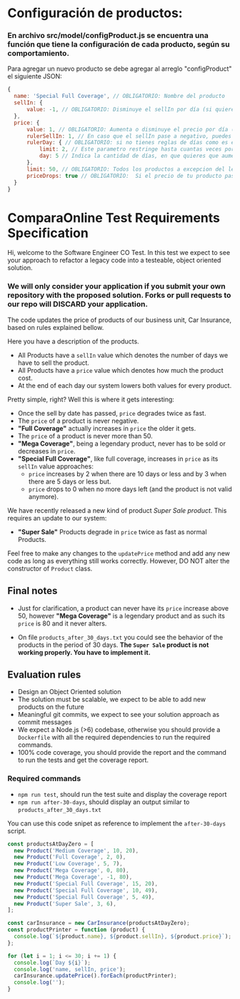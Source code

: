 # Configuración de productos: 

### En archivo src/model/configProduct.js se encuentra una función que tiene la configuración de cada producto, según su comportamiento.

Para agregar un nuevo producto se debe agregar al arreglo "configProduct" el siguiente JSON:
```js
{
  name: 'Special Full Coverage', // OBLIGATORIO: Nombre del producto
  sellIn: {
      value: -1, // OBLIGATORIO: Disminuye el sellIn por día (si quieres que aumente lo dejas en positivo. Ej: 1)
  },
  price: {
      value: 1, // OBLIGATORIO: Aumenta o disminuye el precio por día (1= Aumenta / 2= Disminuye)
      rulerSellIn: 1, // En caso que el sellIn pase a negativo, puedes sumar o restar un valor adicional al precio. Si no quieres que sume o reste, debes poner 0
      rulerDay: { // OBLIGATORIO: si no tienes reglas de días como es el caso del producto Special Full Coverage, lo puedes dejar en null (rulerDay: null)
          limit: 2, // Este parametro restringe hasta cuantas veces por día puedes aumentar o disminuir el precio de un producto (Ej: El producto Special Full Coverage, aumento 2 veces su precio cada 5 días)
          day: 5 // Indica la cantidad de días, en que quieres que aumente tu valor.
      },
      limit: 50, // OBLIGATORIO: Todos los productos a excepcion del legendario, deben llegar su precio como máximo a 50. Si quieres que sea más, puedes aumentar esta valor
      priceDrops: true // OBLIGATORIO:  Si el precio de tu producto pasa a 0, cuando el sellIn es negativo, entonces lo debes activar como true. De lo contrario lo debes dejar en false
  }
}

```
# ComparaOnline Test Requirements Specification

Hi, welcome to the Software Engineer CO Test. In this test we expect to see your approach to refactor a legacy code into a testeable, object oriented solution.

### We will only consider your application if you submit your own repository with the proposed solution. Forks or pull requests to our repo will DISCARD your application.

The code updates the price of products of our business unit, Car Insurance, based on rules explained bellow.

Here you have a description of the products.

- All Products have a `sellIn` value which denotes the number of days we have to sell the product.
- All Products have a `price` value which denotes how much the product cost.
- At the end of each day our system lowers both values for every product.

Pretty simple, right? Well this is where it gets interesting:

- Once the sell by date has passed, `price` degrades twice as fast.
- The `price` of a product is never negative.
- **"Full Coverage"** actually increases in `price` the older it gets.
- The `price` of a product is never more than 50.
- **"Mega Coverage"**, being a legendary product, never has to be sold or decreases in `price`.
- **"Special Full Coverage"**, like full coverage, increases in `price` as its `sellIn` value approaches:
	- `price` increases by 2 when there are 10 days or less and by 3 when there are 5 days or less but.
	- `price` drops to 0 when no more days left (and the product is not valid anymore).

We have recently released a new kind of product *Super Sale product*. This requires an update to our system:

- **"Super Sale"** Products degrade in `price` twice as fast as normal Products.

Feel free to make any changes to the `updatePrice` method and add any new code as long as everything
still works correctly. However, DO NOT alter the constructor of `Product` class.

## Final notes

- Just for clarification, a product can never have its `price` increase above 50, however **"Mega Coverage"** is a
legendary product and as such its `price` is 80 and it never alters.

- On file `products_after_30_days.txt` you could see the behavior of the products in the period of 30 days. **The `Super Sale` product is not working properly. You have to implement it.**

## Evaluation rules
- Design an Object Oriented solution
- The solution must be scalable, we expect to be able to add new products on the future
- Meaningful git commits, we expect to see your solution approach as commit messages
- We expect a Node.js (>6) codebase, otherwise you should provide a `Dockerfile` with all the required dependencies to run the required commands.
- 100% code coverage, you should provide the report and the command to run the tests and get the coverage report.

### Required commands
- `npm run test`, should run the test suite and display the coverage report
- `npm run after-30-days`, should display an output similar to `products_after_30_days.txt`

You can use this code snipet as reference to implement the `after-30-days` script.

```js
const productsAtDayZero = [
  new Product('Medium Coverage', 10, 20),
  new Product('Full Coverage', 2, 0),
  new Product('Low Coverage', 5, 7),
  new Product('Mega Coverage', 0, 80),
  new Product('Mega Coverage', -1, 80),
  new Product('Special Full Coverage', 15, 20),
  new Product('Special Full Coverage', 10, 49),
  new Product('Special Full Coverage', 5, 49),
  new Product('Super Sale', 3, 6),
];

const carInsurance = new CarInsurance(productsAtDayZero);
const productPrinter = function (product) {
  console.log(`${product.name}, ${product.sellIn}, ${product.price}`);
};

for (let i = 1; i <= 30; i += 1) {
  console.log(`Day ${i}`);
  console.log('name, sellIn, price');
  carInsurance.updatePrice().forEach(productPrinter);
  console.log('');
}
```

